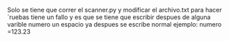 Solo se tiene que correr el scanner.py y modificar el archivo.txt para hacer `ruebas tiene un fallo y es que se tiene que escribir despues de alguna varible 
numero un espacio ya despues se escribe normal ejemplo: numero =123.23
